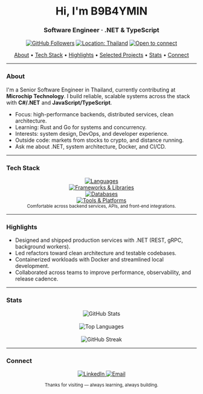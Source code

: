 <div align="center">
  <h1>Hi, I'm B9B4YMIN</h1>
  <h3>Software Engineer · .NET & TypeScript</h3>
  <p>
    <a href="https://github.com/b9b4ymin?tab=followers"><img src="https://img.shields.io/github/followers/b9b4ymin?label=Followers&style=flat-square" alt="GitHub Followers" /></a>
    <a href="https://github.com/b9b4ymin"><img src="https://img.shields.io/badge/Location-Thailand-2962FF?style=flat-square" alt="Location: Thailand" /></a>
    <a href="#connect"><img src="https://img.shields.io/badge/Availability-Open%20to%20connect-2E7D32?style=flat-square" alt="Open to connect" /></a>
  </p>
  <p>
    <a href="#about">About</a> • <a href="#tech-stack">Tech Stack</a> • <a href="#highlights">Highlights</a> • <a href="#projects">Selected Projects</a> • <a href="#stats">Stats</a> • <a href="#connect">Connect</a>
  </p>
</div>

---

### About
<a id="about"></a>

I'm a Senior Software Engineer in Thailand, currently contributing at **Microchip Technology**. I build reliable, scalable systems across the stack with **C#/.NET** and **JavaScript/TypeScript**.

- Focus: high-performance backends, distributed services, clean architecture.
- Learning: Rust and Go for systems and concurrency.
- Interests: system design, DevOps, and developer experience.
- Outside code: markets from stocks to crypto, and distance running.
- Ask me about .NET, system architecture, Docker, and CI/CD.

---

### Tech Stack
<a id="tech-stack"></a>

<p align="center">
  <a href="https://skillicons.dev">
    <img src="https://skillicons.dev/icons?i=cs,dotnet,js,ts,python,html,css&perline=14" alt="Languages" />
    <br/>
    <img src="https://skillicons.dev/icons?i=react,vue,nodejs,express,bootstrap&perline=14" alt="Frameworks & Libraries" />
    <br/>
    <img src="https://skillicons.dev/icons?i=oracle,mysql,postgres,sqlite&perline=14" alt="Databases" />
    <br/>
    <img src="https://skillicons.dev/icons?i=docker,git,github,vscode,visualstudio&perline=14" alt="Tools & Platforms" />
  </a>
  <br/>
  <sub>Comfortable across backend services, APIs, and front-end integrations.</sub>
</p>

---

### Highlights
<a id="highlights"></a>

- Designed and shipped production services with .NET (REST, gRPC, background workers).
- Led refactors toward clean architecture and testable codebases.
- Containerized workloads with Docker and streamlined local development.
- Collaborated across teams to improve performance, observability, and release cadence.

---

### Stats
<a id="stats"></a>

<p align="center">
  <img src="https://github-readme-stats.vercel.app/api?username=b9b4ymin&show_icons=true&theme=tokyonight&count_private=true" alt="GitHub Stats" />
  <br/><br/>
  <img src="https://github-readme-stats.vercel.app/api/top-langs?username=b9b4ymin&layout=compact&theme=tokyonight" alt="Top Languages" />
  <br/><br/>
  <img src="https://streak-stats.demolab.com?user=b9b4ymin&theme=tokyonight&hide_border=true" alt="GitHub Streak" />
</p>

---

### Connect
<a id="connect"></a>

<p align="center">
  <a href="[https://www.linkedin.com/in/thitipat-pengruean-451ba9138/]" target="_blank">
    <img src="https://img.shields.io/badge/LinkedIn-0A66C2?style=for-the-badge&logo=linkedin&logoColor=white" alt="LinkedIn" />
  </a>
  <a href="mailto:[dev.thitipat@gmail.com]" target="_blank">
    <img src="https://img.shields.io/badge/Email-D14836?style=for-the-badge&logo=gmail&logoColor=white" alt="Email" />
  </a>
  <!-- Optional: Portfolio/Blog
  <a href="[PORTFOLIO_URL]" target="_blank">
    <img src="https://img.shields.io/badge/Portfolio-1E88E5?style=for-the-badge&logo=About.me&logoColor=white" alt="Portfolio" />
  </a>
  -->
</p>

<div align="center">
  <sub>
    Thanks for visiting — always learning, always building.
  </sub>
</div>

